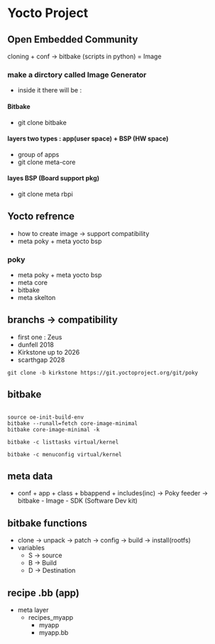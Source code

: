# Yocto Project

## Open Embedded Community
cloning + conf -> bitbake (scripts in python) = Image

### make a dirctory called Image Generator
- inside it there will be :

#### Bitbake
- git clone bitbake 

#### layers two types : app(user space) + BSP (HW space)
- group of apps 
- git clone meta-core

#### layes BSP (Board support pkg)
- git clone meta rbpi

## Yocto refrence
- how to create image -> support compatibility
- meta poky + meta yocto bsp

### poky
- meta poky + meta yocto bsp
- meta core
- bitbake
- meta skelton

## branchs -> compatibility
- first one : Zeus
- dunfell 2018
- Kirkstone up to 2026
- scarthgap 2028
```
git clone -b kirkstone https://git.yoctoproject.org/git/poky
```

## bitbake 
```

source oe-init-build-env 
bitbake --runall=fetch core-image-minimal
bitbake core-image-minimal -k
```
```
bitbake -c listtasks virtual/kernel

bitbake -c menuconfig virtual/kernel
```

## meta data 
- conf + app + class + bbappend + includes(inc) -> Poky feeder -> bitbake
                                                    - Image
                                                    - SDK (Software Dev kit)

## bitbake functions
- clone -> unpack -> patch -> config -> build -> install(rootfs)
- variables 
    - S -> source
    - B -> Build
    - D -> Destination

## recipe .bb (app)
- meta layer
    - recipes_myapp
        - myapp
        - myapp.bb




